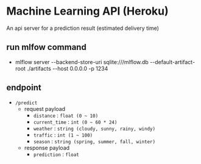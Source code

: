 # Machine Learning API (Heroku)

An api server for a prediction result (estimated delivery time)

## run mlfow command

- mlflow server --backend-store-uri sqlite:///mlflow.db --default-artifact-root ./artifacts --host 0.0.0.0 -p 1234

## endpoint

- `/predict`
  - request payload
    - `distance` : `float (0 ~ 10)`
    - `current_time` : `int (0 ~ 60 * 24)`
    - `weather` : `string (cloudy, sunny, rainy, windy)`
    - `traffic` : `int (1 ~ 100)`
    - `season` : `string (spring, summer, fall, winter)`
  - response payload
    - `prediction` : `float`
